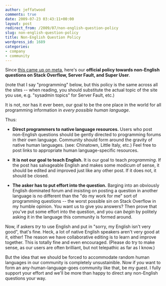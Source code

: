 ```yaml
---
author: jeffatwood
comments: true
date: 2009-07-23 03:43:11+00:00
layout: post
redirect_from: /2009/07/non-english-question-policy
slug: non-english-question-policy
title: Non-English Question Policy
wordpress_id: 1689
categories:
- company
- community
---
```


Since [this came up on meta](http://meta.stackoverflow.com/questions/8162/we-need-to-help-non-english-speakers-somehow), here's our **official policy towards non-English questions on Stack Overflow, Server Fault, and Super User**.



(note that I say "programming" below, but this policy is the same across all the sites -- when reading, you should substitute the actual topic of the site you use, e.g. "sysadmin topics" for Server Fault, etc.)



It is not, nor has it ever been, our goal to be the one place in the world for all programming information in _every possible human language_.



Thus:







  * **Direct programmers to native language resources.** Users who post non-English questions should be gently directed to programming forums in their own language. Community should form around the gravity of native human languages. (see: Chinatown, Little Italy, etc.) Feel free to post links to appropriate human language-specific resources.  
  


  * **It is not our goal to teach English.** It is our goal to teach _programming_. If the post has salvageable English and makes some modicum of sense, it should be edited and improved just like any other post. If it does not, it should be closed.  
  


  * **The asker has to put effort into the question.** Barging into an obviously English dominated forum and insisting on posting a question in another language is no different than the "do my work for me" sort of programming questions -- the worst possible sin on Stack Overflow in my humble opinion. You want us to give you answers? Then prove that you've put some effort into the question, and you can _begin_ by politely asking it in the language this community is formed around.




Now, if askers _try_ to use English and put in "sorry, my English isn't very good", that's fine. Heck, a lot of native English speakers aren't very good at it, either! The reason we have collaborative editing is to learn and improve together. This is totally fine and even encouraged. (Please do try to make sense, as our users are often brilliant, but not telepathic as far as I know.)



But the idea that we should be forced to accommodate random human languages in our community is completely unsustainible. Now if _you_ want to form an any-human-language-goes community like that, be my guest. I fully support your effort and we'll be more than happy to direct any non-English questions your way.

